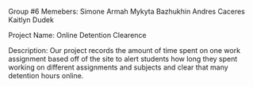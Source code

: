 Group #6
Memebers:
Simone Armah 
Mykyta Bazhukhin
Andres Caceres
Kaitlyn Dudek 

Project Name:
Online Detention Clearence 

Description:
Our project records the amount of time spent on one work assignment based off of the site to alert students how long they spent working on different assignments and subjects and clear that many detention hours online.

 
